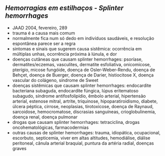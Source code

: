 ## ***Hemorragias em estilhaços - Splinter hemorrhages***


- JAAD 2004, fevereiro, 289  
- trauma é a causa mais comum  
- normalmente fica num só dedo em indivíduos saudáveis, e resolução espontânea parece ser a regra  
- sintomas e sinais que sugerem causa sistêmica: ocorrência em múltiplas unhas, ocorrência próxima à lúnula, e dor  
- doenças cutâneas que causam splinter hemorrhages: psoríase, dermatites/eczemas, vasculites, dermatite esfoliativa, onicomicose, pterígio, micose fungóide, doença de Osler-Weber-Rendu, doença de Behçet, doença de Buerger, doença de Darier, histiocitose X, doença vascular do colágeno, síndrome de Sweet  
- doenças sistêmicas que causam splinter hemorrhages: endocardite bacteriana subaguda, endocardite fúngica, lúpus eritematoso subagudo, síndrome antifosfolipídio, êmbolo arterial, hipertensão arterial, estenose mitral, artrite, triquinose, hipoparatiroidismo, diabete, úlcera péptica, cirrose, neoplasias, tirotoxicose, doença de Raynaud, sarcoidose, hemocromatose, discrasias sanguíneas, crioglobulinemia, doença renal, doença pulmonar  
- drogas que causam splinter hemorrhages: tetraciclina, drogas oncohematológicas, farmacodermias  
- outras causas de splinter hemorrhages: trauma, idiopática, ocupacional, escorbuto, septicemia, viver em altas altitudes, hemodiálise, diálise peritoneal, cânula arterial braquial, puntura da artéria radial, doenças graves

